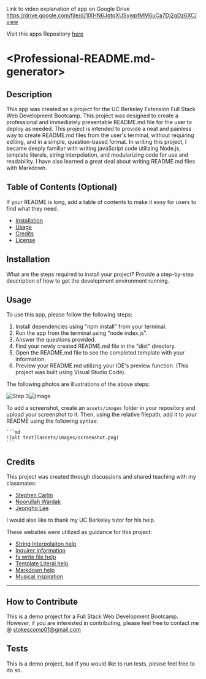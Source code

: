 

Link to video explanation of app on Google Drive https://drive.google.com/file/d/1lXHN6JgtqXUSywpfMM6uCa7Dj2qDz6XC/view

Visit this apps Repository [here](https://hestokes.github.io/professional-readme-generator/)


# <Professional-README.md-generator>

## Description

This app was created as a project for the UC Berkeley Extension Full Stack Web Development Bootcamp. This project was designed to create a professional and immediately presentable README.md file for the user to deploy as needed. This project is intended to provide a neat and painless way to create README.md files from the user's terminal, without requiring editing, and in a simple, question-based format. In writing this project, I became deeply familiar with writing javaScript code utilizing Node.js, template literals, string interpolation, and modularizing code for use and readability. I have also learned a great deal about writing README.md files with Markdown. 

## Table of Contents (Optional)

If your README is long, add a table of contents to make it easy for users to find what they need.

- [Installation](#installation)
- [Usage](#usage)
- [Credits](#credits)
- [License](#license)

## Installation

What are the steps required to install your project? Provide a step-by-step description of how to get the development environment running.

## Usage

To use this app, please follow the following steps: 

1. Install dependencies using "npm install" from your terminal.
2. Run the app from the terminal using "node index.js". 
3. Answer the questions provided.
4. Find your newly created README.md file in the "dist" directory.
5. Open the README.md file to see the completed template with your information. 
6. Preview your README.md utilizng your IDE's preview function. (This project was built using Visual Studio Code). 

The following photos are illustrations of the above steps:

![Step 3](https://github.com/scarlinj/Project-One/blob/main/assets/images/city-drop-down.png)![image](https://user-images.githubusercontent.com/92754368/157551250-fdce83e3-88e5-428b-af84-c4c4944dcbd8.png)


To add a screenshot, create an `assets/images` folder in your repository and upload your screenshot to it. Then, using the relative filepath, add it to your README using the following syntax:

    ```md
    ![alt text](assets/images/screenshot.png)
    ```

## Credits

This project was created through discussions and shared teaching with my classmates:

- [Stephen Carlin](https://github.com/scarlinj)
- [Noorullah Wardak](https://github.com/786-go)
- [Jeongho Lee](https://github.com/Jeongholee21)

I would also like to thank my UC Berkeley tutor for his help. 

These websites were utilized as guidance for this project:

- [String Interpolaiton help](https://dmitripavlutin.com/string-interpolation-in-javascript/)
- [Inquirer Information](https://www.npmjs.com/package/inquirer)
- [fs write file help](https://www.geeksforgeeks.org/node-js-fs-writefile-method/?ref=gcse)
- [Template Literal help](https://developer.mozilla.org/en-US/docs/Web/JavaScript/Reference/Template_literals)
- [Markdown help](https://markdownmonster.west-wind.com/docs/_4xs10gaui.htm)
- [Musical inspiration](https://www.youtube.com/watch?v=gHSN4DmjPas)

---

## How to Contribute

This is a demo project for a Full Stack Web Development Bootcamp. However, if you are interested in contributing, please feel free to contact me @ stokescomp01@gmail.com

## Tests

This is a demo project, but if you would like to run tests, please feel free to do so. 

